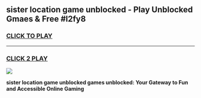 
## sister location game unblocked - Play Unblocked Gmaes & Free #l2fy8
<h3>
<a href="https://news.freeplayer.one?title=sister_location_game_unblocked&ref=24F">CLICK TO PLAY</a></h3>
<hr>

<h3>
<a href="https://news.freeplayer.one?title=sister_location_game_unblocked&ref=24F">CLICK 2 PLAY</a>
  
</h3>

<a href="https://news.freeplayer.one?title=sister_location_game_unblocked&ref=24F/"><img src="https://clearcache.store/games.png"></a>


**sister location game unblocked games unblocked: Your Gateway to Fun and Accessible Online Gaming**
